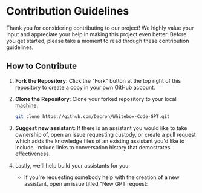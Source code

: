 # Contribution Guidelines

Thank you for considering contributing to our project! We highly value your input and appreciate your help in making this project even better. Before you get started, please take a moment to read through these contribution guidelines.

## How to Contribute

1. **Fork the Repository**: Click the "Fork" button at the top right of this repository to create a copy in your own GitHub account.

2. **Clone the Repository**: Clone your forked repository to your local machine:

   ```sh
   git clone https://github.com/Decron/Whitebox-Code-GPT.git

3. **Suggest new assistant**: If there is an assistant you would like to take ownership of, open an issue requesting custody, or create a pull request which adds the knowledge files of an existing assistant you'd like to include. Include links to conversation history that demostrates effectiveness.

4. Lastly, we'll help build your assistants for you:
   * If you're requesting somebody help with the creation of a new assistant, open an issue titled "New GPT request: <title>"
   * If you'd like us to add a feature to an existing assistant, open a discussion post with your suggested new features.
   
5. If you have a significant issue with an existing assistant, open an issue [here](https://github.com/Decron/Whitebox-Code-GPT/issues) and describe what happened. Include links to conversation history if possible.
